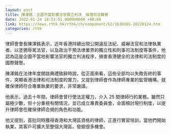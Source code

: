 ```yaml
---
layout: post
title: 陳澤銘：企圖不當影響法官獨立判決　損港司法聲譽
date: 2022-01-24 18:53:51.000000000 +08:00
link: https://news.rthk.hk/rthk/ch/component/k2/1630365-20220124.htm
categories: rthk
---
```


律師會會長陳澤銘表示，近年香港持續出現公開違反法紀、威嚇法官和法律執業者、以塗鴉辱駡法官，以及政治干預法律業界的獨立性和刑事司法制度等事件，他認為這是企圖不當地影響法官的獨立判決程序，損害香港健全的法律和司法制度的國際聲譽。

陳澤銘在法律年度開啟典禮致辭時說，從正面來看，這些全部均以失敗告終的事件，突顯香港法律和司法制度的實力，又提到律師會作為律師專業的監管機構，就確保律師符合專業執業的要求，非常嚴謹。

他表示，過去十年間，律師會曾行使法定權力，介入 25 間律師行的業務。雖然只屬極少數，但十分重視有關情況，並已成立專責委員會，全面檢討現行制度，以提升律師會在確保律師合規的角色和功能。

他又提到，首批同時獲得香港和大灣區資格的律師，正進行實習培訓，當他們開始執業，其客戶可擴大至整個大灣區，發掘很多機會。
